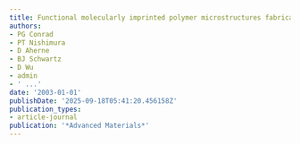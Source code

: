 ```yaml
---
title: Functional molecularly imprinted polymer microstructures fabricated using microstereolithography
authors:
- PG Conrad
- PT Nishimura
- D Aherne
- BJ Schwartz
- D Wu
- admin
- ' ...'
date: '2003-01-01'
publishDate: '2025-09-18T05:41:20.456158Z'
publication_types:
- article-journal
publication: '*Advanced Materials*'
---
```

